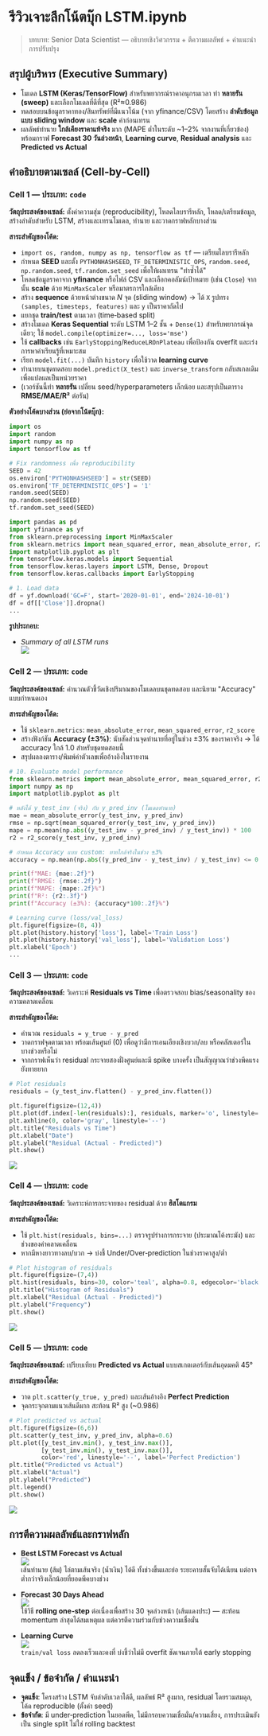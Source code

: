 # รีวิวเจาะลึกโน้ตบุ๊ก LSTM.ipynb 

> บทบาท: Senior Data Scientist — อธิบายเชิงวิศวกรรม + ตีความผลลัพธ์ + คำแนะนำการปรับปรุง

## สรุปผู้บริหาร (Executive Summary)

- โมเดล **LSTM (Keras/TensorFlow)** สำหรับพยากรณ์ราคาอนุกรมเวลา ทำ **หลายรัน (sweep)** และเลือกโมเดลที่ดีที่สุด (R²≈0.986) 
- ทดสอบบนข้อมูลราคาทอง/สินทรัพย์ที่มีแนวโน้ม (จาก yfinance/CSV) โดยสร้าง **ลำดับข้อมูลแบบ sliding window** และ **scale** ค่าก่อนเทรน 
- ผลลัพธ์ทำนาย **ใกล้เคียงราคาแท้จริง** มาก (MAPE ต่ำในระดับ ~1–2% จากงานที่เกี่ยวข้อง) พร้อมกราฟ **Forecast 30 วันล่วงหน้า**, **Learning curve**, **Residual analysis** และ **Predicted vs Actual**

## คำอธิบายตามเซลล์ (Cell‑by‑Cell)

### Cell 1 — ประเภท: `code`

**วัตถุประสงค์ของเซลล์:** ตั้งค่าความสุ่ม (reproducibility), โหลดไลบรารีหลัก, โหลด/เตรียมข้อมูล, สร้างลำดับสำหรับ LSTM, สร้างและเทรนโมเดล, ทำนาย และวาดกราฟหลักบางส่วน

**สาระสำคัญของโค้ด:**
- `import os, random, numpy as np, tensorflow as tf` — เตรียมไลบรารีหลัก
- กำหนด **SEED** และตั้ง `PYTHONHASHSEED`, `TF_DETERMINISTIC_OPS`, `random.seed`, `np.random.seed`, `tf.random.set_seed` เพื่อให้ผลเทรน "ทำซ้ำได้"
- โหลดข้อมูลราคาจาก **yfinance** หรือไฟล์ CSV และเลือกคอลัมน์เป้าหมาย (เช่น `Close`) จากนั้น **scale** ด้วย `MinMaxScaler` หรือมาตรการใกล้เคียง
- สร้าง **sequence** ด้วยหน้าต่างขนาด *N* จุด (sliding window) → ได้ `X` รูปทรง `(samples, timesteps, features)` และ `y` เป็นราคาถัดไป
- แยกชุด **train/test** ตามเวลา (time‑based split)
- สร้างโมเดล **Keras Sequential** ระดับ LSTM 1–2 ชั้น + `Dense(1)` สำหรับพยากรณ์จุดเดียว; ใช้ `model.compile(optimizer=..., loss='mse')`
- ใช้ **callbacks** เช่น `EarlyStopping`/`ReduceLROnPlateau` เพื่อป้องกัน overfit และเร่งการหาค่าเรียนรู้ที่เหมาะสม
- เรียก `model.fit(...)` บันทึก `history` เพื่อใช้วาด **learning curve**
- ทำนายบนชุดทดสอบ `model.predict(X_test)` และ `inverse_transform` กลับสเกลเดิมเพื่อแปลผลเป็นหน่วยราคา
- (เวอร์ชันนี้ทำ **หลายรัน** เปลี่ยน seed/hyperparameters เล็กน้อย และสรุปเป็นตาราง **RMSE/MAE/R²** ต่อรัน)

**ตัวอย่างโค้ดบางส่วน (ย่อจากโน้ตบุ๊ก):**

```python
import os
import random
import numpy as np
import tensorflow as tf

# Fix randomness เพื่อ reproducibility
SEED = 42
os.environ['PYTHONHASHSEED'] = str(SEED)
os.environ['TF_DETERMINISTIC_OPS'] = '1'
random.seed(SEED)
np.random.seed(SEED)
tf.random.set_seed(SEED)

import pandas as pd
import yfinance as yf
from sklearn.preprocessing import MinMaxScaler
from sklearn.metrics import mean_squared_error, mean_absolute_error, r2_score
import matplotlib.pyplot as plt
from tensorflow.keras.models import Sequential
from tensorflow.keras.layers import LSTM, Dense, Dropout
from tensorflow.keras.callbacks import EarlyStopping

# 1. Load data
df = yf.download('GC=F', start='2020-01-01', end='2024-10-01')
df = df[['Close']].dropna()
...
```

**รูปประกอบ:**

- *Summary of all LSTM runs*  
![](/mnt/data/f7a18611-fde5-4a35-af77-6a9c3a9280d4.png)

### Cell 2 — ประเภท: `code`

**วัตถุประสงค์ของเซลล์:** คำนวณตัวชี้วัดเชิงปริมาณของโมเดลบนชุดทดสอบ และนิยาม "Accuracy" แบบกำหนดเอง

**สาระสำคัญของโค้ด:**
- ใช้ `sklearn.metrics`: `mean_absolute_error`, `mean_squared_error`, `r2_score`
- สร้างฟังก์ชัน **Accuracy (±3%)**: นับสัดส่วนจุดทำนายที่อยู่ในช่วง ±3% ของราคาจริง → ได้ accuracy ใกล้ 1.0 สำหรับชุดทดสอบนี้
- สรุปผลลงตาราง/พิมพ์ค่าตัวเลขเพื่ออ้างอิงในรายงาน

```python
# 10. Evaluate model performance
from sklearn.metrics import mean_absolute_error, mean_squared_error, r2_score
import numpy as np
import matplotlib.pyplot as plt

# หลังได้ y_test_inv (จริง) กับ y_pred_inv (โมเดลทำนาย)
mae = mean_absolute_error(y_test_inv, y_pred_inv)
rmse = np.sqrt(mean_squared_error(y_test_inv, y_pred_inv))
mape = np.mean(np.abs((y_test_inv - y_pred_inv) / y_test_inv)) * 100
r2 = r2_score(y_test_inv, y_pred_inv)

# กำหนด Accuracy แบบ custom: ทายใกล้จริงในช่วง ±3%
accuracy = np.mean(np.abs((y_pred_inv - y_test_inv) / y_test_inv) <= 0.03)

print(f"MAE: {mae:.2f}")
print(f"RMSE: {rmse:.2f}")
print(f"MAPE: {mape:.2f}%")
print(f"R²: {r2:.3f}")
print(f"Accuracy (±3%): {accuracy*100:.2f}%")

# Learning curve (loss/val_loss)
plt.figure(figsize=(8, 4))
plt.plot(history.history['loss'], label='Train Loss')
plt.plot(history.history['val_loss'], label='Validation Loss')
plt.xlabel('Epoch')
...
```

### Cell 3 — ประเภท: `code`

**วัตถุประสงค์ของเซลล์:** วิเคราะห์ **Residuals vs Time** เพื่อตรวจสอบ bias/seasonality ของความคลาดเคลื่อน

**สาระสำคัญของโค้ด:**
- คำนวณ `residuals = y_true - y_pred`
- วาดกราฟจุดตามเวลา พร้อมเส้นศูนย์ (0) เพื่อดูว่ามีการเอนเอียงเชิงบวก/ลบ หรือคลัสเตอร์ในบางช่วงหรือไม่
- จากกราฟเห็นว่า residual กระจายสองฝั่งศูนย์และมี spike บางครั้ง เป็นสัญญาณว่าช่วงพีคแรงยังทายยาก

```python
# Plot residuals
residuals = (y_test_inv.flatten() - y_pred_inv.flatten())

plt.figure(figsize=(12,4))
plt.plot(df.index[-len(residuals):], residuals, marker='o', linestyle='-', color='purple')
plt.axhline(0, color='gray', linestyle='--')
plt.title("Residuals vs Time")
plt.xlabel("Date")
plt.ylabel("Residual (Actual - Predicted)")
plt.show()

```

![](/mnt/data/c8579aaa-19d2-47de-a300-833c4a57e60f.png)

### Cell 4 — ประเภท: `code`

**วัตถุประสงค์ของเซลล์:** วิเคราะห์การกระจายของ residual ด้วย **ฮิสโตแกรม**

**สาระสำคัญของโค้ด:**
- ใช้ `plt.hist(residuals, bins=...)` ตรวจรูปร่างการกระจาย (ประมาณโค้งระฆัง) และช่วงของค่าคลาดเคลื่อน
- หากมีหางยาวทางลบ/บวก → บ่งชี้ Under/Over‑prediction ในช่วงราคาสูง/ต่ำ

```python
# Plot histogram of residuals
plt.figure(figsize=(7,4))
plt.hist(residuals, bins=30, color='teal', alpha=0.8, edgecolor='black')
plt.title("Histogram of Residuals")
plt.xlabel("Residual (Actual - Predicted)")
plt.ylabel("Frequency")
plt.show()
```

![](/mnt/data/c35de578-8177-4c42-b493-aa80fe1ddc4a.png)

### Cell 5 — ประเภท: `code`

**วัตถุประสงค์ของเซลล์:** เปรียบเทียบ **Predicted vs Actual** แบบสเกตเตอร์กับเส้นอุดมคติ 45°

**สาระสำคัญของโค้ด:**
- วาด `plt.scatter(y_true, y_pred)` และเส้นอ้างอิง **Perfect Prediction**
- จุดกระจุกตามแนวเส้นดีมาก สะท้อน R² สูง (~0.986)

```python
# Plot predicted vs actual
plt.figure(figsize=(6,6))
plt.scatter(y_test_inv, y_pred_inv, alpha=0.6)
plt.plot([y_test_inv.min(), y_test_inv.max()],
         [y_test_inv.min(), y_test_inv.max()],
         color='red', linestyle='--', label='Perfect Prediction')
plt.title("Predicted vs Actual")
plt.xlabel("Actual")
plt.ylabel("Predicted")
plt.legend()
plt.show()
```

![](/mnt/data/864ea798-7a6a-4f4d-8ccc-28fabb60e0c9.png)


## การตีความผลลัพธ์และกราฟหลัก

- **Best LSTM Forecast vs Actual**  
![](/mnt/data/28114de0-52bb-4ebf-8594-36b3a7efba17.png)  
เส้นทำนาย (ส้ม) ไล่ตามเส้นจริง (น้ำเงิน) ได้ดี ทั้งช่วงขึ้นและย่อ ระยะคาบสั้นจับได้เนียน แต่อาจต่ำกว่าจริงเล็กน้อยที่ยอดพีคบางช่วง

- **Forecast 30 Days Ahead**  
![](/mnt/data/d16a7696-2fbb-44dc-add0-809e01bc972b.png)  
ใช้วิธี **rolling one‑step** ต่อเนื่องเพื่อสร้าง 30 จุดล่วงหน้า (เส้นแดงประ) — สะท้อน momentum ล่าสุดได้สมเหตุผล แต่ควรตีความร่วมกับช่วงความเชื่อมั่น 

- **Learning Curve**  
![](/mnt/data/b94639f1-a2d5-4e14-9e98-b1f69b74fe09.png)  
`train/val loss` ลดลงเร็วและคงที่ บ่งชี้ว่าไม่มี overfit ชัดเจนภายใต้ early stopping


## จุดแข็ง / ข้อจำกัด / คำแนะนำ

- **จุดแข็ง**: โครงสร้าง LSTM จับลำดับเวลาได้ดี, ผลลัพธ์ R² สูงมาก, residual โดยรวมสมดุล, โค้ด reproducible (ตั้งค่า seed)
- **ข้อจำกัด**: มี under‑prediction ในยอดพีค, ไม่มีกรอบความเชื่อมั่น/ความเสี่ยง, การประเมินยังเป็น single split ไม่ใช่ rolling backtest
